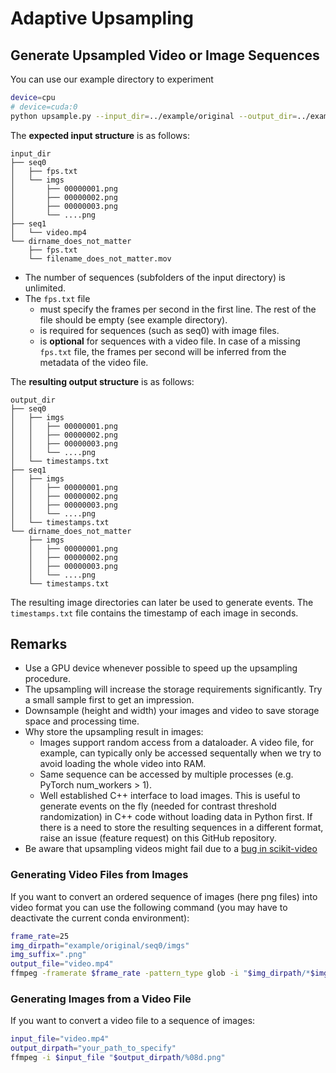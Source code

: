 # Adaptive Upsampling

## Generate Upsampled Video or Image Sequences
You can use our example directory to experiment
```bash
device=cpu
# device=cuda:0
python upsample.py --input_dir=../example/original --output_dir=../example/upsampled --device=$device

```
The **expected input structure** is as follows:
```
input_dir
├── seq0
│   ├── fps.txt
│   └── imgs
│       ├── 00000001.png
│       ├── 00000002.png
│       ├── 00000003.png
│       └── ....png
├── seq1
│   └── video.mp4
└── dirname_does_not_matter
    ├── fps.txt
    └── filename_does_not_matter.mov

```
- The number of sequences (subfolders of the input directory) is unlimited.
- The `fps.txt` file
    - must specify the frames per second in the first line. The rest of the file should be empty (see example directory).
    - is required for sequences (such as seq0) with image files.
    - is **optional** for sequences with a video file. In case of a missing `fps.txt` file, the frames per second will be inferred from the metadata of the video file.

The **resulting output structure** is as follows:
```
output_dir
├── seq0
│   ├── imgs
│   │   ├── 00000001.png
│   │   ├── 00000002.png
│   │   ├── 00000003.png
│   │   └── ....png
│   └── timestamps.txt
├── seq1
│   ├── imgs
│   │   ├── 00000001.png
│   │   ├── 00000002.png
│   │   ├── 00000003.png
│   │   └── ....png
│   └── timestamps.txt
└── dirname_does_not_matter
    ├── imgs
    │   ├── 00000001.png
    │   ├── 00000002.png
    │   ├── 00000003.png
    │   └── ....png
    └── timestamps.txt
```
The resulting image directories can later be used to generate events. The `timestamps.txt` file contains the timestamp of each image in seconds.


## Remarks
- Use a GPU device whenever possible to speed up the upsampling procedure.
- The upsampling will increase the storage requirements significantly. Try a small sample first to get an impression.
- Downsample (height and width) your images and video to save storage space and processing time.
- Why store the upsampling result in images:
    - Images support random access from a dataloader. A video file, for example, can typically only be accessed sequentally when we try to avoid loading the whole video into RAM.
    - Same sequence can be accessed by multiple processes (e.g. PyTorch num\_workers > 1).
    - Well established C++ interface to load images. This is useful to generate events on the fly (needed for contrast threshold randomization) in C++ code without loading data in Python first.
  If there is a need to store the resulting sequences in a different format, raise an issue (feature request) on this GitHub repository.
- Be aware that upsampling videos might fail due to a [bug in scikit-video](https://github.com/scikit-video/scikit-video/issues/60)

### Generating Video Files from Images
If you want to convert an ordered sequence of images (here png files) into video format you can use the following command (you may have to deactivate the current conda environment):
```bash
frame_rate=25
img_dirpath="example/original/seq0/imgs"
img_suffix=".png"
output_file="video.mp4"
ffmpeg -framerate $frame_rate -pattern_type glob -i "$img_dirpath/*$img_suffix" -c:v libx265 -x265-params lossless=1 $output_file
```

### Generating Images from a Video File
If you want to convert a video file to a sequence of images:
```bash
input_file="video.mp4"
output_dirpath="your_path_to_specify"
ffmpeg -i $input_file "$output_dirpath/%08d.png"
```
